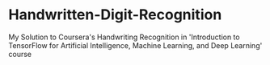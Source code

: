 # Handwritten-Digit-Recognition
My Solution to Coursera's Handwriting Recognition in 'Introduction to TensorFlow for Artificial Intelligence, Machine Learning, and Deep Learning' course
